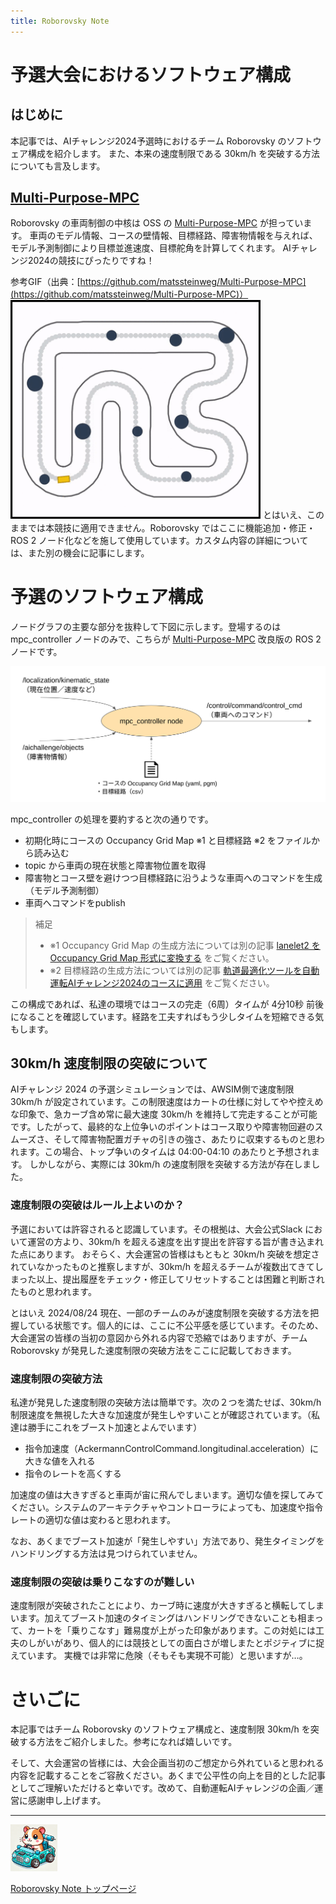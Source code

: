 ```yaml
---
title: Roborovsky Note
---
```

# 予選大会におけるソフトウェア構成

## はじめに

本記事では、AIチャレンジ2024予選時におけるチーム Roborovsky のソフトウェア構成を紹介します。
また、本来の速度制限である 30km/h を突破する方法についても言及します。


## [Multi-Purpose-MPC](https://github.com/matssteinweg/Multi-Purpose-MPC)

Roborovsky の車両制御の中核は OSS の [Multi-Purpose-MPC](https://github.com/matssteinweg/Multi-Purpose-MPC) が担っています。
車両のモデル情報、コースの壁情報、目標経路、障害物情報を与えれば、モデル予測制御により目標並進速度、目標舵角を計算してくれます。
AIチャレンジ2024の競技にぴったりですね！

参考GIF（出典：[https://github.com/matssteinweg/Multi-Purpose-MPC](https://github.com/matssteinweg/Multi-Purpose-MPC)）
<img src="https://github.com/Roborovsky-Racers/RoborovskyNote/blob/main/AutomotiveAIChallenge/2024/.images/preliminary_round_architecture/Multi-Purpose-MPC.gif?raw=true" width="400px" />
とはいえ、このままでは本競技に適用できません。Roborovsky ではここに機能追加・修正・ROS 2 ノード化などを施して使用しています。カスタム内容の詳細については、また別の機会に記事にします。

# 予選のソフトウェア構成

ノードグラフの主要な部分を抜粋して下図に示します。登場するのは mpc_controller ノードのみで、こちらが [Multi-Purpose-MPC](https://github.com/matssteinweg/Multi-Purpose-MPC) 改良版の ROS 2 ノードです。

<img src="https://github.com/Roborovsky-Racers/RoborovskyNote/blob/main/AutomotiveAIChallenge/2024/.images/preliminary_round_architecture/pre_round_architecture.png?raw=true" width="600" />

mpc_controller の処理を要約すると次の通りです。
- 初期化時にコースの Occupancy Grid Map ※1 と目標経路 ※2 をファイルから読み込む
- topic から車両の現在状態と障害物位置を取得
- 障害物とコース壁を避けつつ目標経路に沿うような車両へのコマンドを生成（モデル予測制御）
- 車両へコマンドをpublish

>補足
> - ※1 Occupancy Grid Map の生成方法については別の記事 [lanelet2 を Occupancy Grid Map 形式に変換する](lanelet2_to_ogm.md) をご覧ください。
> - ※2 目標経路の生成方法については別の記事 [軌道最適化ツールを自動運転AIチャレンジ2024のコースに適用](global_trajectory_optimization.md) をご覧ください。



この構成であれば、私達の環境ではコースの完走（6周）タイムが 4分10秒 前後になることを確認しています。経路を工夫すればもう少しタイムを短縮できる気もします。


## 30km/h 速度制限の突破について

AIチャレンジ 2024 の予選シミュレーションでは、AWSIM側で速度制限 30km/h が設定されています。この制限速度はカートの仕様に対してやや控えめな印象で、急カーブ含め常に最大速度 30km/h を維持して完走することが可能です。したがって、最終的な上位争いのポイントはコース取りや障害物回避のスムーズさ、そして障害物配置ガチャの引きの強さ、あたりに収束するものと思われます。この場合、トップ争いのタイムは 04:00-04:10 のあたりと予想されます。
しかしながら、実際には 30km/h の速度制限を突破する方法が存在しました。

### 速度制限の突破はルール上よいのか？
予選においては許容されると認識しています。その根拠は、大会公式Slack において運営の方より、30km/h を超える速度を出す提出を許容する旨が書き込まれた点にあります。
おそらく、大会運営の皆様はもともと 30km/h 突破を想定されていなかったものと推察しますが、30km/h を超えるチームが複数出てきてしまった以上、提出履歴をチェック・修正してリセットすることは困難と判断されたものと思われます。

とはいえ 2024/08/24 現在、一部のチームのみが速度制限を突破する方法を把握している状態です。個人的には、ここに不公平感を感じています。そのため、大会運営の皆様の当初の意図から外れる内容で恐縮ではありますが、チーム Roborovsky が発見した速度制限の突破方法をここに記載しておきます。


### 速度制限の突破方法
私達が発見した速度制限の突破方法は簡単です。次の２つを満たせば、30km/h 制限速度を無視した大きな加速度が発生しやすいことが確認されています。（私達は勝手にこれをブースト加速とよんでいます）
- 指令加速度（AckermannControlCommand.longitudinal.acceleration）に大きな値を入れる
- 指令のレートを高くする

加速度の値は大きすぎると車両が宙に飛んでしまいます。適切な値を探してみてください。システムのアーキテクチャやコントローラによっても、加速度や指令レートの適切な値は変わると思われます。

なお、あくまでブースト加速が「発生しやすい」方法であり、発生タイミングをハンドリングする方法は見つけられていません。


### 速度制限の突破は乗りこなすのが難しい
速度制限が突破されたことにより、カーブ時に速度が大きすぎると横転してしまいます。加えてブースト加速のタイミングはハンドリングできないことも相まって、カートを「乗りこなす」難易度が上がった印象があります。この対処には工夫のしがいがあり、個人的には競技としての面白さが増しまたとポジティブに捉えています。
実機では非常に危険（そもそも実現不可能）と思いますが…。


# さいごに
本記事ではチーム Roborovsky のソフトウェア構成と、速度制限 30km/h を突破する方法をご紹介しました。参考になれば嬉しいです。

そして、大会運営の皆様には、大会企画当初のご想定から外れていると思われる内容を記載することをご容赦ください。あくまで公平性の向上を目的とした記事としてご理解いただけると幸いです。改めて、自動運転AIチャレンジの企画／運営に感謝申し上げます。




---
<img src="https://github.com/Roborovsky-Racers/RoborovskyNote/blob/main/.images/roborovsky_logo.png?raw=true" width="75" />

[Roborovsky Note トップページ](https://roborovsky-racers.github.io/RoborovskyNote/)
